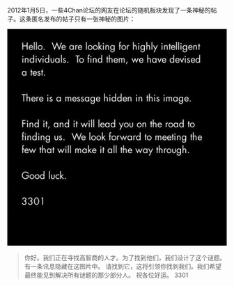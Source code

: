 2012年1月5日，一些4Chan论坛的网友在论坛的随机板块发现了一条神秘的帖子。这条匿名发布的帖子只有一张神秘的图片：

![3301](./images/3301.jpg)

> 你好。我们正在寻找高智商的人才。为了找到他们，我们设计了这个谜题。
> 有一条讯息隐藏在这图片中。
> 请找到它，这将引领你找到我们。我们希望最终能见到解决所有谜题的那少部分人。
> 祝各位好运。
> 3301

